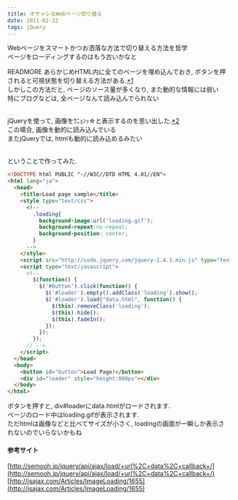 ```yaml
---
title: オサャレなWebページ切り替え
date: 2011-02-22
tags: jQuery
---
```


Webページをスマートかつお洒落な方法で切り替える方法を哲学<br />
ページをローディングするのはもう古いかなと

READMORE
あらかじめHTML内に全てのページを埋め込んでおき, ボタンを押されると可視状態を切り替える方法がある.[*1](#f1)<br />
しかしこの方法だと, ページのソース量が多くなり, また動的な情報には弱い<br />
特にブログなどは, 全ページなんて読み込んでられない

<br />jQueryを使って, 画像をｳﾆｮﾝｯ☆と表示するのを思い出した.[*2](#f2)<br />
この場合, 画像を動的に読み込んでいる<br />
またjQueryでは, htmlも動的に読み込めるみたい

<br />ということで作ってみた.

```html
<!DOCTYPE html PUBLIC "-//W3C//DTD HTML 4.01//EN">
<html lang="ja">
  <head>
    <title>Load page sample</title>
    <style type="text/css">
      <!--
        .loading{
          background-image:url('loading.gif');
          background-repeat:no-repeat;
          background-position: center;
        }
      -->
    </style>
    <script src="http://code.jquery.com/jquery-1.4.1.min.js" type="text/javascript"></script>
    <script type="text/javascript">
      <!--
        $(function() {
          $('#button').click(function() {
            $('#loader').empty().addClass('loading').show();
            $('#loader').load("data.html", function() {
              $(this).removeClass('loading');
              $(this).hide();
              $(this).fadeIn();
            });
          });
        });
      // -->
    </script>
  </head>
  <body>
    <button id="button">Load Page!</button>
    <div id="loader" style="height:800px"></div>
  </body>
</html>
```

ボタンを押すと, div#loaderにdata.htmlがロードされます.<br />
ページのロード中はloading.gifが表示されます.<br />
ただhtmlは画像などと比べてサイズが小さく, loadingの画面が一瞬しか表示されないのでいらないかもね

#### 参考サイト

[http://semooh.jp/jquery/api/ajax/load/+url%2C+data%2C+callback+/](http://semooh.jp/jquery/api/ajax/load/+url%2C+data%2C+callback+/)<br />[http://jsajax.com/Articles/ImageLoading/1655](http://jsajax.com/Articles/ImageLoading/1655)

